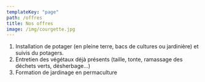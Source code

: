 ```yaml
---
templateKey: "page"
path: /offres
title: Nos offres
image: /img/courgette.jpg
---
```


1. Installation de potager (en pleine terre, bacs de cultures ou jardinière) et suivis
   du potagers.
2. Entretien des végétaux déjà présents (taille, tonte, ramassage des déchets verts,
   désherbage…)
3. Formation de jardinage en permaculture
